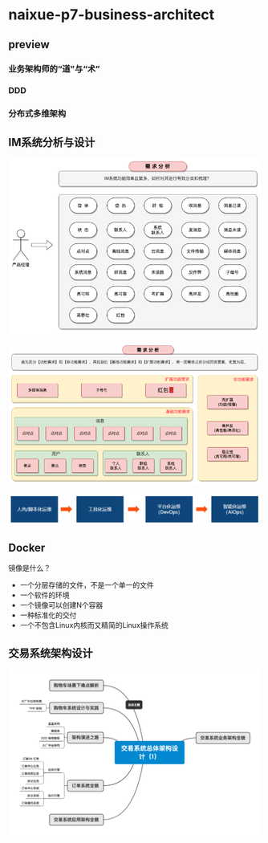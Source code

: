 # naixue-p7-business-architect

## preview

### 业务架构师的“道”与“术”

### DDD

### 分布式多维架构

## IM系统分析与设计

![001](assets/images/001.png)

![002](assets/images/002.png)

![004](assets/images/004.png)

## Docker

镜像是什么？

- 一个分层存储的文件，不是一个单一的文件
- 一个软件的环境
- 一个镜像可以创建N个容器
- 一种标准化的交付
- 一个不包含Linux内核而又精简的Linux操作系统

## 交易系统架构设计

![003](assets/images/003.png)
